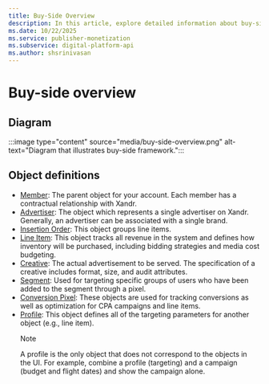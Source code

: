 ```yaml
---
title: Buy-Side Overview
description: In this article, explore detailed information about buy-side and its various objects.
ms.date: 10/22/2025
ms.service: publisher-monetization
ms.subservice: digital-platform-api
ms.author: shsrinivasan
---
```


# Buy-side overview

## Diagram

:::image type="content" source="media/buy-side-overview.png" alt-text="Diagram that illustrates buy-side framework.":::

## Object definitions

- [Member](member-service.md): The parent object for your account. Each member has a contractual relationship with Xandr.
- [Advertiser](advertiser-service.md): The object which represents a single advertiser on Xandr. Generally, an advertiser can be associated with a single brand.
- [Insertion Order](insertion-order-service.md): This object groups line items.  
- [Line Item](line-item-service.md): This object tracks all revenue in the system and defines how inventory will be purchased, including bidding strategies and media cost budgeting.
- [Creative](creative-service.md): The actual advertisement to be served. The specification of a creative includes format, size, and audit attributes.
- [Segment](segment-service.md): Used for targeting specific groups of users who have been added to the segment through a pixel.
- [Conversion Pixel](conversion-pixel-service.md): These objects are used for tracking conversions as well as optimization for CPA campaigns and line items.
- [Profile](profile-service.md): This object defines all of the targeting parameters for another object (e.g., line item).
    > [!NOTE]
    > A profile is the only object that does not correspond to the objects in the UI. For example, combine a profile (targeting) and a campaign (budget and flight dates) and show the campaign alone.
